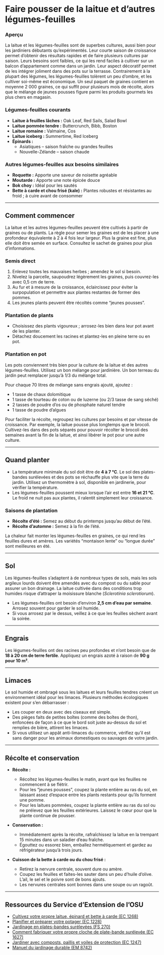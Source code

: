 # Faire pousser de la laitue et d’autres légumes-feuilles

### Aperçu

La laitue et les légumes-feuilles sont de superbes cultures, aussi bien pour les jardiniers débutants qu’expérimentés. Leur courte saison de croissance permet d’obtenir des résultats rapides et de faire plusieurs cultures par saison. Leurs besoins sont faibles, ce qui les rend faciles à cultiver sur un balcon d’appartement comme dans un jardin. Leur aspect décoratif permet de les intégrer joliment dans des pots sur la terrasse. Contrairement à la plupart des légumes, les légumes-feuilles tolèrent un peu d’ombre, et les cultiver soi-même est économique. Un seul paquet de graines contient en moyenne 2 000 graines, ce qui suffit pour plusieurs mois de récolte, alors que le mélange de jeunes pousses figure parmi les produits gourmets les plus chers en magasin.

### Légumes-feuilles courants

- **Laitue à feuilles lâches :** Oak Leaf, Red Sails, Salad Bowl
- **Laitue pommée tendre :** Buttercrunch, Bibb, Boston
- **Laitue romaine :** Valmaine, Cos
- **Laitue iceberg :** Summertime, Red Iceberg
- **Épinards :**
  - Asiatiques – saison fraîche ou grandes feuilles
  - Nouvelle-Zélande – saison chaude

### Autres légumes-feuilles aux besoins similaires

- **Roquette :** Apporte une saveur de noisette agréable
- **Moutarde :** Apporte une note épicée douce
- **Bok choy :** Idéal pour les sautés
- **Bette à carde et chou frisé (kale) :** Plantes robustes et résistantes au froid ; à cuire avant de consommer

---

## Comment commencer

La laitue et les autres légumes-feuilles peuvent être cultivés à partir de graines ou de plants. La règle pour semer les graines est de les placer à une profondeur équivalente à 2 à 4 fois leur largeur. Plus la graine est fine, plus elle doit être semée en surface. Consultez le sachet de graines pour plus d’informations.

### Semis direct

1. Enlevez toutes les mauvaises herbes ; amendez le sol si besoin.
2. Nivelez la parcelle, saupoudrez légèrement les graines, puis couvrez-les avec 0,5 cm de terre.
3. Au fur et à mesure de la croissance, éclaircissez pour éviter la surpopulation et permettre aux plantes restantes de former des pommes.
4. Les jeunes plants peuvent être récoltés comme “jeunes pousses”.

### Plantation de plants

- Choisissez des plants vigoureux ; arrosez-les bien dans leur pot avant de les planter.
- Détachez doucement les racines et plantez-les en pleine terre ou en pot.

### Plantation en pot

Les pots conviennent très bien pour la culture de la laitue et des autres légumes-feuilles. Utilisez un bon mélange pour jardinière. Un bon terreau du jardin peut remplacer jusqu’à 1/3 du mélange total.

Pour chaque 70 litres de mélange sans engrais ajouté, ajoutez :

- 1 tasse de chaux dolomitique
- 1 tasse de tourteau de coton ou de luzerne (ou 2/3 tasse de sang séché)
- 2 tasses de poudre d’os ou de phosphate naturel tendre
- 1 tasse de poudre d’algues

Pour faciliter la récolte, regroupez les cultures par besoins et par vitesse de croissance. Par exemple, la laitue pousse plus longtemps que le brocoli. Cultivez-les dans des pots séparés pour pouvoir récolter le brocoli des semaines avant la fin de la laitue, et ainsi libérer le pot pour une autre culture.

---

## Quand planter

- La température minimale du sol doit être de **4 à 7 °C**. Le sol des plates-bandes surélevées et des pots se réchauffe plus vite que la terre du jardin. Utilisez un thermomètre à sol, disponible en jardinerie, pour vérifier la température.
- Les légumes-feuilles poussent mieux lorsque l’air est entre **16 et 21 °C**. Le froid ne nuit pas aux plantes, il ralentit simplement leur croissance.

### Saisons de plantation

- **Récolte d’été :** Semez au début du printemps jusqu’au début de l’été.
- **Récolte d’automne :** Semez à la fin de l’été.

La chaleur fait monter les légumes-feuilles en graines, ce qui rend les feuilles dures et amères. Les variétés “montaison lente” ou “longue durée” sont meilleures en été.

---

## Sol

Les légumes-feuilles s’adaptent à de nombreux types de sols, mais les sols argileux lourds doivent être amendés avec du compost ou du sable pour assurer un bon drainage. La laitue cultivée dans des conditions trop humides risque d’attraper la moisissure blanche (*Sclerotinia sclerotiorum*).

- Les légumes-feuilles ont besoin d’environ **2,5 cm d’eau par semaine**. Arrosez souvent pour garder le sol humide.
- Si vous arrosez par le dessus, veillez à ce que les feuilles sèchent avant la soirée.

---

## Engrais

Les légumes-feuilles ont des racines peu profondes et n’ont besoin que de **18 à 20 cm de terre fertile**. Appliquez un engrais azoté à raison de **90 g pour 10 m²**.

---

## Limaces

Le sol humide et ombragé sous les laitues et leurs feuilles tendres créent un environnement idéal pour les limaces. Plusieurs méthodes écologiques existent pour s’en débarrasser :

- Les couper en deux avec des ciseaux est simple.
- Des pièges faits de petites boîtes (comme des boîtes de thon), enfoncées de façon à ce que le bord soit juste au-dessus du sol et remplies de bière, attirent les limaces.
- Si vous utilisez un appât anti-limaces du commerce, vérifiez qu’il est sans danger pour les animaux domestiques ou sauvages de votre jardin.

---

## Récolte et conservation

- **Récolte :**
  - Récoltez les légumes-feuilles le matin, avant que les feuilles ne commencent à se flétrir.
  - Pour les “jeunes pousses”, coupez la plante entière au ras du sol, en laissant assez d’espace entre les plants restants pour qu’ils forment une pomme.
  - Pour les laitues pommées, coupez la plante entière au ras du sol ou ne prélevez que les feuilles extérieures. Laissez le cœur pour que la plante continue de pousser.

- **Conservation :**
  - Immédiatement après la récolte, rafraîchissez la laitue en la trempant 15 minutes dans un saladier d’eau fraîche.
  - Égouttez ou essorez bien, emballez hermétiquement et gardez au réfrigérateur jusqu’à trois jours.

- **Cuisson de la bette à carde ou du chou frisé :**
  - Retirez la nervure centrale, souvent dure ou amère.
  - Coupez les feuilles et faites-les sauter dans un peu d’huile d’olive. L’ail, le sel et le poivre sont de bons ajouts.
  - Les nervures centrales sont bonnes dans une soupe ou un ragoût.

---

## Ressources du Service d’Extension de l’OSU

- [Cultivez votre propre laitue, épinard et bette à carde (EC 1268)](https://catalog.extension.oregonstate.edu/)
- [Planifier et préparer votre potager (EC 1228)](https://catalog.extension.oregonstate.edu/)
- [Jardinage en plates-bandes surélevées (FS 270)](https://catalog.extension.oregonstate.edu/)
- [Comment fabriquer votre propre cloche de plate-bande surélevée (EC 1627)](https://catalog.extension.oregonstate.edu/)
- [Jardiner avec composts, paillis et voiles de protection (EC 1247)](https://catalog.extension.oregonstate.edu/)
- [Manuel du jardinage durable (EM 8742)](https://catalog.extension.oregonstate.edu/)
